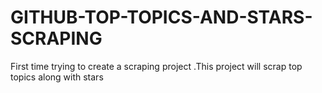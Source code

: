 # GITHUB-TOP-TOPICS-AND-STARS-SCRAPING
First time trying to create a scraping project .This project will scrap top topics along with stars  
